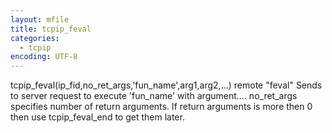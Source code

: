 ```yaml
---
layout: mfile
title: tcpip_feval
categories:
  - tcpip
encoding: UTF-8
---
```


tcpip\_feval(ip\_fid,no\_ret\_args,'fun\_name',arg1,arg2,...) remote "feval"
Sends to server request to execute 'fun\_name' with argument....
no\_ret\_args specifies number of return arguments. If return arguments is
more then 0 then use tcpip\_feval\_end to get them later.

